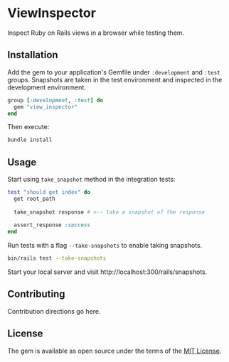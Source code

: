 # ViewInspector

Inspect Ruby on Rails views in a browser while testing them.

## Installation
Add the gem to your application's Gemfile under `:development` and `:test` groups. Snapshots are taken in the test environment and inspected in the development environment.

```ruby
group [:development, :test] do
  gem "view_inspector"
end
```


Then execute:
```bash
bundle install
```

## Usage

Start using `take_snapshot` method in the integration tests:
```ruby
test "should get index" do
  get root_path
  
  take_snapshot response # <-- take a snapshot of the response
  
  assert_response :success
end
```

Run tests with a flag `--take-snapshots` to enable taking snapshots.

```bash
bin/rails test --take-snapshots
```

Start your local server and visit http://localhost:300/rails/snapshots.

## Contributing
Contribution directions go here.

## License
The gem is available as open source under the terms of the [MIT License](https://opensource.org/licenses/MIT).
